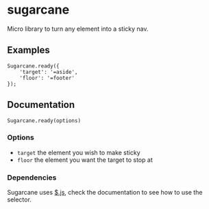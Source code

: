 # sugarcane
Micro library to turn any element into a sticky nav.

## Examples
    Sugarcane.ready({
        'target': '=aside',
        'floor': '=footer'
    });

## Documentation
`Sugarcane.ready(options)`

### Options
- `target` the element you wish to make sticky
- `floor` the element you want the target to stop at

### Dependencies
Sugarcane uses [$.js](https://gist.github.com/ofca/5577178), check the documentation to see how to use the selector.